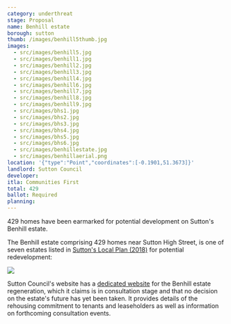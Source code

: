```yaml
---
category: underthreat
stage: Proposal
name: Benhill estate 
borough: sutton
thumb: /images/benhill5thumb.jpg
images:
  - src/images/benhill5.jpg
  - src/images/benhill1.jpg
  - src/images/benhill2.jpg
  - src/images/benhill3.jpg
  - src/images/benhill4.jpg
  - src/images/benhill6.jpg
  - src/images/benhill7.jpg
  - src/images/benhill8.jpg
  - src/images/benhill9.jpg
  - src/images/bhs1.jpg
  - src/images/bhs2.jpg
  - src/images/bhs3.jpg
  - src/images/bhs4.jpg
  - src/images/bhs5.jpg
  - src/images/bhs6.jpg
  - src/images/benhillestate.jpg
  - src/images/benhillaerial.png
location: '{"type":"Point","coordinates":[-0.1901,51.3673]}'
landlord: Sutton Council
developer:
itla: Communities First
total: 429
ballot: Required
planning:
---
```

429 homes have been earmarked for potential development on Sutton's Benhill estate.

The Benhill estate comprising 429 homes near Sutton High Street, is one of seven estates listed in [Sutton's Local Plan (2018)](https://drive.google.com/file/d/1MdX6GlaHDoBdG6CTsvjFaIuPtIa9id5O/view) for potential redevelopment:

<img src="/images/suttonplan.png" class="img-fluid rounded img-thumbnail">


Sutton Council's website has a [dedicated website](https://www.sutton.gov.uk/info/200502/housing_advice_and_options/1781/benhill_estate_regeneration/3) for the Benhill estate regeneration, which it claims is in consultation stage and that no decision on the estate's future has yet been taken. It provides details of the rehousing commitment to tenants and leaseholders as well as information on forthcoming consultation events.

